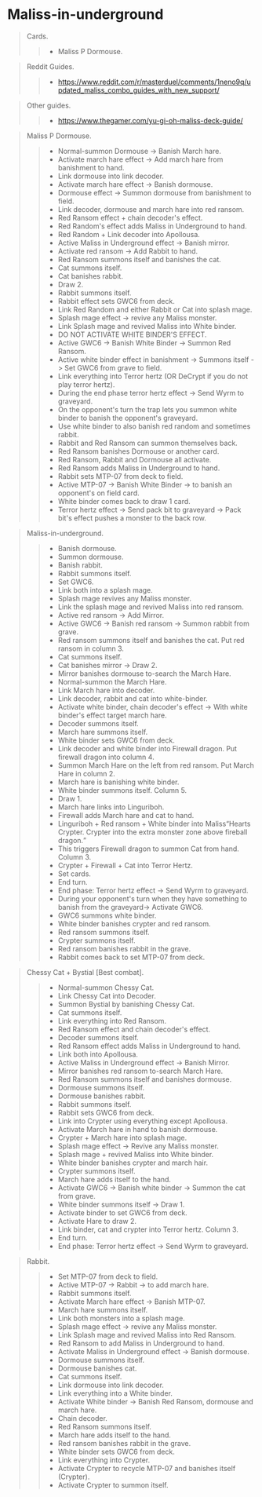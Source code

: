 # Maliss-in-underground

> Cards.
>> - Maliss P Dormouse.

> Reddit Guides.
>> - https://www.reddit.com/r/masterduel/comments/1neno9q/updated_maliss_combo_guides_with_new_support/

> Other guides.
>> - https://www.thegamer.com/yu-gi-oh-maliss-deck-guide/

> Maliss P Dormouse. 
>> - Normal-summon Dormouse -> Banish March hare.
>> - Activate march hare effect -> Add march hare from banishment to hand.
>> - Link dormouse into link decoder.
>> - Activate march hare effect -> Banish dormouse.
>> - Dormouse effect -> Summon dormouse from banishment to field.
>> - Link decoder, dormouse and march hare into red ransom.
>> - Red Ransom effect + chain decoder's effect.
>> - Red Random's effect adds Maliss in Underground to hand.
>> - Red Random + Link decoder into Apollousa.
>> - Active Maliss in Underground effect -> Banish mirror.
>> - Activate red ransom -> Add Rabbit to hand.
>> - Red Ransom summons itself and banishes the cat.
>> - Cat summons itself.
>> - Cat banishes rabbit.
>> - Draw 2.
>> - Rabbit summons itself.
>> - Rabbit effect sets GWC6 from deck.
>> - Link Red Random and either Rabbit or Cat into splash mage.
>> - Splash mage effect -> revive any Maliss monster.
>> - Link Splash mage and revived Maliss into White binder.
>> - DO NOT ACTIVATE WHITE BINDER'S EFFECT.
>> - Active GWC6 -> Banish White Binder -> Summon Red Ransom.
>> - Active white binder effect in banishment -> Summons itself -> Set GWC6 from grave to field.
>> - Link everything into Terror hertz (OR DeCrypt if you do not play terror hertz).
>> - During the end phase terror hertz effect -> Send Wyrm to graveyard.
>> - On the opponent's turn the trap lets you summon white binder to banish the opponent's graveyard.
>> - Use white binder to also banish red random and sometimes rabbit.
>> - Rabbit and Red Ransom can summon themselves back.
>> - Red Ransom banishes Dormouse or another card.
>> - Red Ransom, Rabbit and Dormouse all activate.
>> - Red Ransom adds Maliss in Underground to hand.
>> - Rabbit sets MTP-07 from deck to field.
>> - Active MTP-07 -> Banish White Binder -> to banish an opponent's on field card.
>> - White binder comes back to draw 1 card.
>> - Terror hertz effect -> Send pack bit to graveyard -> Pack bit's effect pushes a monster to the back row.

> Maliss-in-underground.
>> - Banish dormouse.
>> - Summon dormouse.
>> - Banish rabbit.
>> - Rabbit summons itself.
>> - Set GWC6.
>> - Link both into a splash mage.
>> - Splash mage revives any Maliss monster.
>> - Link the splash mage and revived Maliss into red ransom.
>> - Active red ransom -> Add Mirror.
>> - Active GWC6 -> Banish red ransom -> Summon rabbit from grave.
>> - Red ransom summons itself and banishes the cat. Put red ransom in column 3.
>> - Cat summons itself.
>> - Cat banishes mirror -> Draw 2.
>> - Mirror banishes dormouse to-search the March Hare.
>> - Normal-summon the March Hare.
>> - Link March hare into decoder.
>> - Link decoder, rabbit and cat into white-binder.
>> - Activate white binder, chain decoder's effect -> With white binder's effect target march hare.
>> - Decoder summons itself.
>> - March hare summons itself.
>> - White binder sets GWC6 from deck.
>> - Link decoder and white binder into Firewall dragon. Put firewall dragon into column 4.
>> - Summon March Hare on the left from red ransom. Put March Hare in column 2.
>> - March hare is banishing white binder.
>> - White binder summons itself. Column 5.
>> - Draw 1.
>> - March hare links into Linguriboh.
>> - Firewall adds March hare and cat to hand.
>> - Linguriboh + Red ransom + White binder into Maliss<Q>Hearts Crypter. Crypter into the extra monster zone above fireball dragon.
>> - This triggers Firewall dragon to summon Cat from hand. Column 3.
>> - Crypter + Firewall + Cat into Terror Hertz.
>> - Set cards.
>> - End turn.
>> - End phase: Terror hertz effect -> Send Wyrm to graveyard.
>> - During your opponent's turn when they have something to banish from the graveyard-> Activate GWC6.
>> - GWC6 summons white binder.
>> - White binder banishes crypter and red ransom.
>> - Red ransom summons itself.
>> - Crypter summons itself.
>> - Red ransom banishes rabbit in the grave.
>> - Rabbit comes back to set MTP-07 from deck.

> Chessy Cat + Bystial [Best combat].
>> - Normal-summon Chessy Cat.
>> - Link Chessy Cat into Decoder.
>> - Summon Bystial by banishing Chessy Cat.
>> - Cat summons itself.
>> - Link everything into Red Ransom.
>> - Red Ransom effect and chain decoder's effect.
>> - Decoder summons itself.
>> - Red Ransom effect adds Maliss in Underground to hand.
>> - Link both into Apollousa.
>> - Active Maliss in Underground effect -> Banish Mirror.
>> - Mirror banishes red ransom to-search March Hare.
>> - Red Ransom summons itself and banishes dormouse.
>> - Dormouse summons itself.
>> - Dormouse banishes rabbit.
>> - Rabbit summons itself.
>> - Rabbit sets GWC6 from deck.
>> - Link into Crypter using everything except Apollousa.
>> - Activate March hare in hand to banish dormouse.
>> - Crypter + March hare into splash mage.
>> - Splash mage effect -> Revive any Maliss monster.
>> - Splash mage + revived Maliss into White binder.
>> - White binder banishes crypter and march hair.
>> - Crypter summons itself.
>> - March hare adds itself to the hand.
>> - Activate GWC6 -> Banish white binder -> Summon the cat from grave.
>> - White binder summons itself -> Draw 1.
>> - Activate binder to set GWC6 from deck.
>> - Activate Hare to draw 2.
>> - Link binder, cat and crypter into Terror hertz. Column 3.
>> - End turn.
>> - End phase: Terror hertz effect -> Send Wyrm to graveyard.

> Rabbit.
>> - Set MTP-07 from deck to field.
>> - Active MTP-07 -> Rabbit -> to add march hare.
>> - Rabbit summons itself.
>> - Activate March hare effect -> Banish MTP-07.
>> - March hare summons itself.
>> - Link both monsters into a splash mage.
>> - Splash mage effect -> revive any Maliss monster.
>> - Link Splash mage and revived Maliss into Red Ransom.
>> - Red Ransom to add Maliss in Underground to hand.
>> - Activate Maliss in Underground effect -> Banish dormouse.
>> - Dormouse summons itself.
>> - Dormouse banishes cat.
>> - Cat summons itself.
>> - Link dormouse into link decoder.
>> - Link everything into a White binder.
>> - Activate White binder -> Banish Red Ransom, dormouse and march hare.
>> - Chain decoder.
>> - Red Ransom summons itself.
>> - March hare adds itself to the hand.
>> - Red ransom banishes rabbit in the grave.
>> - White binder sets GWC6 from deck.
>> - Link everything into Crypter.
>> - Activate Crypter to recycle MTP-07 and banishes itself (Crypter).
>> - Activate Crypter to summon itself.
